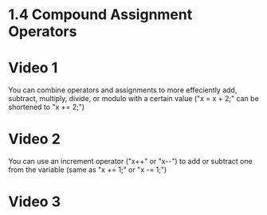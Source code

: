 # 1.4 Compound Assignment Operators
# Video 1
You can combine operators and assignments to more effeciently add, subtract, multiply, divide, or modulo with a certain value ("x = x + 2;" can be shortened to "x += 2;")
# Video 2
You can use an increment operator ("x++" or "x--") to add or subtract one from the variable (same as "x += 1;" or "x -= 1;")
# Video 3
